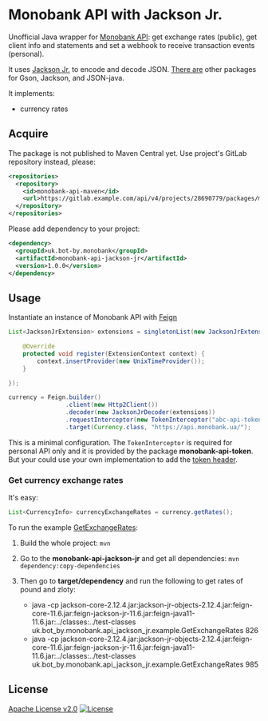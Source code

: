 # Monobank API with Jackson Jr.

Unofficial Java wrapper for [Monobank API][monobank-api]: get exchange rates (public),
get client info and statements and set a webhook to receive transaction
events (personal).

It uses [Jackson Jr.][jackson-jr] to encode and decode JSON.
[There are][parent] other packages for Gson, Jackson, and JSON-java.

It implements:

-   currency rates

## Acquire

The package is not published to Maven Central yet.
Use project's GitLab repository instead, please:

```xml
<repositories>
  <repository>
    <id>monobank-api-maven</id>
    <url>https://gitlab.example.com/api/v4/projects/28690779/packages/maven</url>
  </repository>
</repositories>
```

Please add dependency to your project:

```xml
<dependency>
  <groupId>uk.bot-by.monobank</groupId>
  <artifactId>monobank-api-jackson-jr</artifactId>
  <version>1.0.0</version>
</dependency>
```

## Usage

Instantiate an instance of Monobank API with [Feign][feign]

```java
List<JacksonJrExtension> extensions = singletonList(new JacksonJrExtension() {

    @Override
    protected void register(ExtensionContext context) {
        context.insertProvider(new UnixTimeProvider());
    }

});

currency = Feign.builder()
                .client(new Http2Client())
                .decoder(new JacksonJrDecoder(extensions))
                .requestInterceptor(new TokenInterceptor("abc-api-token"))
                .target(Currency.class, "https://api.monobank.ua/");
```

This is a minimal configuration.
The `TokenInterceptor` is required for personal API only
and it is provided by the package <strong>monobank-api-token</strong>.
But your could use your own implementation to add the [token header][token].

### Get currency exchange rates

It's easy:

```java
List<CurrencyInfo> currencyExchangeRates = currency.getRates();
```

To run the example [GetExchangeRates][example]:

1.  Build the whole project:
    `mvn`

2.  Go to the **monobank-api-jackson-jr** and get all dependencies:
    `mvn dependency:copy-dependencies`

3.  Then go to **target/dependency** and run the following to get rates of pound and zloty:

    -   java -cp jackson-core-2.12.4.jar:jackson-jr-objects-2.12.4.jar:feign-core-11.6.jar:feign-jackson-jr-11.6.jar:feign-java11-11.6.jar:../classes:../test-classes uk.bot_by.monobank.api_jackson_jr.example.GetExchangeRates 826
    -   java -cp jackson-core-2.12.4.jar:jackson-jr-objects-2.12.4.jar:feign-core-11.6.jar:feign-jackson-jr-11.6.jar:feign-java11-11.6.jar:../classes:../test-classes uk.bot_by.monobank.api_jackson_jr.example.GetExchangeRates 985

## License

[Apache License v2.0](../LICENSE)
[![License](https://img.shields.io/badge/license-Apache%202.0-blue.svg?style=flat)](http://www.apache.org/licenses/LICENSE-2.0.html)

[monobank-api]: https://api.monobank.ua/docs/ "Monobank API to get statements and account balances"
[jackson-jr]: https://github.com/FasterXML/jackson-jr "A compact alternative to full Jackson Databind component"
[parent]: https://gitlab.com/bot-by/monobank-api/ "Java wrapper for Monobank API"
[feign]: https://github.com/OpenFeign/feign "Feign makes writing java http clients easier."
[example]: src/test/java/uk/bot_by/monobank/api_jackson_jr/example/GetExchangeRates.java
[token]: https://api.monobank.ua/docs/#tag---------------------------- "Monobank Personal API"
